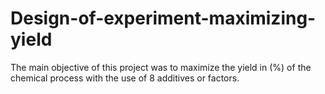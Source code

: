 # Design-of-experiment-maximizing-yield
The main objective of this project was to maximize the yield in (%) of the chemical process with the use of 8 additives or factors. 
